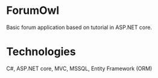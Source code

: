 # ForumOwl
Basic forum application based on tutorial in ASP.NET core.

# Technologies
C#, ASP.NET core, MVC, MSSQL, Entity Framework (ORM)
